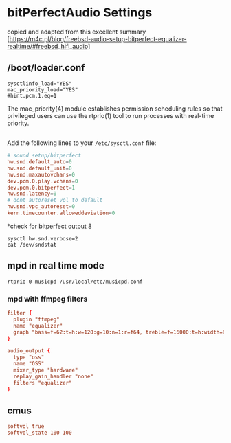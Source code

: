 # bitPerfectAudio Settings

copied and adapted from this excellent summary [https://m4c.pl/blog/freebsd-audio-setup-bitperfect-equalizer-realtime/#freebsd_hifi_audio]

## /boot/loader.conf

```
sysctlinfo_load="YES" 
mac_priority_load="YES" 
#hint.pcm.1.eq=1
```

The mac_priority(4) module establishes permission scheduling rules so that privileged users can use the rtprio(1) tool to run processes with real-time priority.

##
Add the following lines to your `/etc/sysctl.conf` file:

```conf
# sound setup/bitperfect
hw.snd.default_auto=0
hw.snd.default_unit=0
hw.snd.maxautovchans=0
dev.pcm.0.play.vchans=0
dev.pcm.0.bitperfect=1
hw.snd.latency=0
# dont autoreset vol to default
hw.snd.vpc_autoreset=0
kern.timecounter.alloweddeviation=0
```

*check for bitperfect output
8
```
sysctl hw.snd.verbose=2 
cat /dev/sndstat
```


## mpd in real time mode

```
rtprio 0 musicpd /usr/local/etc/musicpd.conf
```

### mpd with ffmpeg filters

``` musicpd.conf
filter {
  plugin "ffmpeg"
  name "equalizer"
  graph "bass=f=62:t=h:w=120:g=10:n=1:r=f64, treble=f=16000:t=h:width=8000:g=2:n=1:r=f64"
}

audio_output {
  type "oss"
  name "OSS"
  mixer_type "hardware"
  replay_gain_handler "none"
  filters "equalizer"
}
```

## cmus
```conf
softvol true
softvol_state 100 100
```
